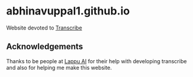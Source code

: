 # abhinavuppal1.github.io

Website devoted to [Transcribe](https://github.com/vivekuppal/transcribe/)

## Acknowledgements
Thanks to be people at [Lappu AI](https://www.lappuai.com/) for their help with developing transcribe and also for helping me make this website.

